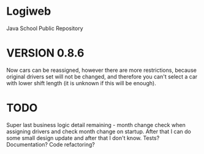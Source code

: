 # Logiweb
Java School Public Repository

# VERSION 0.8.6

Now cars can be reassigned, however there are more restrictions, because original drivers set will not be changed, and therefore you can't select a car with lower shift length (it is unknown if this will be enough).

# TODO

Super last business logic detail remaining - month change check when assigning drivers and check month change on startup. After that I can do some small design update and after that I don't know. Tests? Documentation? Code refactoring?
